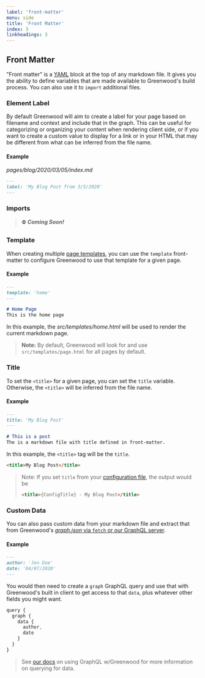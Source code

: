 ```yaml
---
label: 'front-matter'
menu: side
title: 'Front Matter'
index: 3
linkheadings: 3
---
```


## Front Matter

"Front matter" is a [YAML](https://yaml.org/) block at the top of any markdown file.  It gives you the ability to define variables that are made available to Greenwood's build process. You can also use it to `import` additional files.

### Element Label

By default Greenwood will aim to create a label for your page based on filename and context and include that in the graph.  This can be useful for categorizing or organizing your content when rendering client side, or if you want to create a custom value to display for a link or in your HTML that may be different from what can be inferred from the file name.

#### Example
_pages/blog/2020/03/05/index.md_
```md
---
label: 'My Blog Post from 3/5/2020'
---

```


### Imports
> ⛔ _**Coming Soon!**_

<!-- If you want to include files on a _per **page** basis_, you can use the predefined `imports` feature from Greenwood.  This is great for one off use cases where you dont want to ship a third party lib in all your templates, but just for this one particular page.  This is effectively a naive form of code splitting.  🤓

#### Example
```md
---
imports:
  MyFile: '../components/MyFile/myfile.js'
---

```

See our [Markdown Docs](/docs/markdown#imports) for more information about rendering custom elements in markdown files. -->


### Template
When creating multiple [page templates](/docs/layouts/), you can use the `template` front-matter to configure Greenwood to use that template for a given page.

#### Example
```md
---
template: 'home'
---

# Home Page
This is the home page
```

In this example, the _src/templates/home.html_ will be used to render the current markdown page.

> **Note:** By default, Greenwood will look for and use `src/templates/page.html` for all pages by default.


### Title
To set the `<title>` for a given page, you can set the `title` variable.  Otherwise, the `<title>` will be inferred from the file name.

#### Example
```md
---
title: 'My Blog Post'
---

# This is a post
The is a markdown file with title defined in front-matter.
```

In this example, the `<title>` tag will be the `title`.
```html
<title>My Blog Post</title>
```

> Note: If you set `title` from your [configuration file](/docs/configuration#title), the output would be
> ```html
> <title>{ConfigTitle} - My Blog Post</title>
> ```

### Custom Data

You can also pass custom data from your markdown file and extract that from Greenwood's [_graph.json_ via `fetch` or our GraphQL server](/docs/data/).


#### Example
```md
---
author: 'Jon Doe'
date: '04/07/2020'
---
```

You would then need to create a `graph` GraphQL query and use that with Greenwood's built in client to get access to that `data`, plus whatever other fields you might want.
```js
query {
  graph {
    data {
      author,
      date
    }
  }
}
```

> See [our docs](/docs/data#internal-sources) on using GraphQL w/Greenwood for more information on querying for data.
